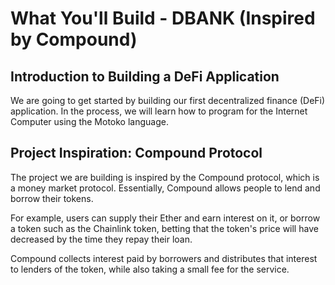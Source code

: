 # What You'll Build - DBANK (Inspired by Compound)

## Introduction to Building a DeFi Application

We are going to get started by building our first decentralized finance (DeFi) application. In the process, we will learn how to program for the Internet Computer using the Motoko language.

## Project Inspiration: Compound Protocol

The project we are building is inspired by the Compound protocol, which is a money market protocol. Essentially, Compound allows people to lend and borrow their tokens.

For example, users can supply their Ether and earn interest on it, or borrow a token such as the Chainlink token, betting that the token's price will have decreased by the time they repay their loan.

Compound collects interest paid by borrowers and distributes that interest to lenders of the token, while also taking a small fee for the service.
